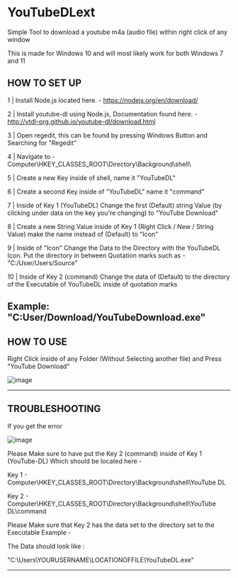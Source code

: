 # YouTubeDLext
Simple Tool to download a youtube m4a (audio file) within right click of any window

This is made for Windows 10 and will most likely work for both Windows 7 and 11


HOW TO SET UP
---------------
1 | Install Node.js located here. - https://nodejs.org/en/download/

2 | Install youtube-dl using Node.js, Documentation found here. - http://ytdl-org.github.io/youtube-dl/download.html

3 | Open regedit, this can be found by pressing Windows Button and Searching for "Regedit"

4 | Navigate to - Computer\HKEY_CLASSES_ROOT\Directory\Background\shell\

5 | Create a new Key inside of shell, name it "YouTubeDL"

6 | Create a second Key inside of "YouTubeDL" name it "command"

7 | Inside of Key 1 (YouTubeDL) Change the first (Default) string Value (by clicking under data on the key you're changing) to "YouTube Download"

8 | Create a new String Value inside of Key 1 (Right Click / New / String Value) make the name instead of (Default) to "Icon"

9 | Inside of "Icon" Change the Data to the Directory with the YouTubeDL Icon. Put the directory in between Quotation marks such as - "C:/User/Users/Source"

10 | Inside of Key 2 (command) Change the data of (Default) to the directory of the Executable of YouTubeDL inside of quotation marks 

Example: "C:User/Download/YouTubeDownload.exe"
---------------


HOW TO USE
---------------

Right Click inside of any Folder (Without Selecting another file) and Press "YouTube Download"

![image](https://user-images.githubusercontent.com/76859932/171837509-9a344c4e-244b-4aa8-b758-63d8e57c8b44.png)

---------------



TROUBLESHOOTING
---------------

If you get the error

![image](https://user-images.githubusercontent.com/76859932/171837710-df1727ce-fde2-4c0d-86be-6bc950fc43ad.png)

Please Make sure to have put the Key 2 (command) inside of Key 1 (YouTube-DL) Which should be located here -

Key 1 - Computer\HKEY_CLASSES_ROOT\Directory\Background\shell\YouTube DL

Key 2 - Computer\HKEY_CLASSES_ROOT\Directory\Background\shell\YouTube DL\command

Please Make sure that Key 2 has the data set to the directory set to the Executable Example -

The Data should look like :

"C:\Users\YOURUSERNAME\LOCATIONOFFILE\YouTubeDL.exe"

---------------
 
